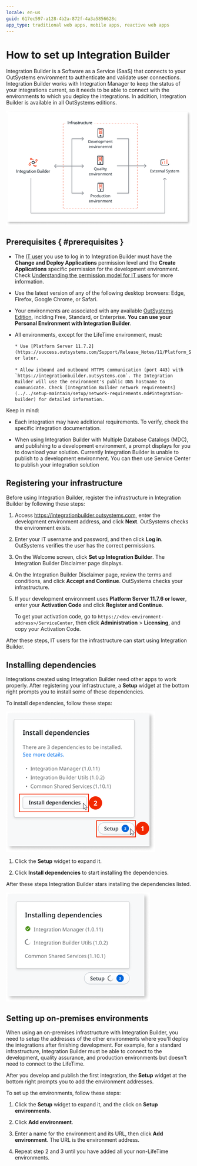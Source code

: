 ```yaml
---
locale: en-us
guid: 617ec597-a128-4b2a-872f-4a3a5856628c
app_type: traditional web apps, mobile apps, reactive web apps
---
```


# How to set up Integration Builder

Integration Builder is a Software as a Service (SaaS) that connects to your OutSystems environment to authenticate and validate user connections. Integration Builder works with Integration Manager to keep the status of your integrations current, so it needs to be able to connect with the environments to which you deploy the integrations. In addition, Integration Builder is available in all OutSystems editions.  

![Integration Builder connects to your environments](images/architecture-ib-setup-diag.png.png)

## Prerequisites { #prerequisites }

* The [IT user](../../managing-the-applications-lifecycle/manage-it-teams/intro.md) you use to log in to Integration Builder must have the **Change and Deploy Applications** permission level and the **Create Applications** specific permission for the development environment. Check [Understanding the permission model for IT users](../../managing-the-applications-lifecycle/manage-it-teams/about-permission-levels.md) for more information.

* Use the latest version of any of the following desktop browsers: Edge, Firefox, Google Chrome, or Safari.

* Your environments are associated with any available [OutSystems Edition](https://www.outsystems.com/pricing-and-editions/), inclding Free, Standard, or Enterprise. **You can use your Personal Environment with Integration Builder**.

* All environments, except for the LifeTime environment, must:

      * Use [Platform Server 11.7.2](https://success.outsystems.com/Support/Release_Notes/11/Platform_Server#Platform_Server_11.7.2) or later.

      * Allow inbound and outbound HTTPS communication (port 443) with `https://integrationbuilder.outsystems.com`. The Integration Builder will use the environment's public DNS hostname to communicate. Check [Integration Builder network requirements](../../setup-maintain/setup/network-requirements.md#integration-builder) for detailed information.

<div class="info" markdown="1">

Keep in mind:

* Each integration may have additional requirements. To verify, check the specific integration documentation.

* When using Integration Builder with Multiple Database Catalogs (MDC), and publishing to a development environment, a prompt displays for you to download your solution. Currently Integration Builder is unable to publish to a development environment. You can then use Service Center to publish your integration solution

</div>

## Registering your infrastructure

Before using Integration Builder, register the infrastructure in Integration Builder by following these steps:

1. Access <https://integrationbuilder.outsystems.com>, enter the development environment address, and click **Next**. OutSystems checks the environment exists.

1. Enter your IT username and password, and then click **Log in**. OutSystems verifies the user has the correct permissions.

1. On the Welcome screen, click **Set up Integration Builder**. The Integration Builder Disclaimer page displays.

1. On the Integration Builder Disclaimer page, review the terms and conditions, and click **Accept and Continue**. OutSystems checks your infrastructure.

1. If your development environment uses **Platform Server 11.7.6 or lower**, enter your **Activation Code** and click **Register and Continue**.

    <div class="info" markdown="1">

    To get your activation code, go to `https://<dev-environment-address>/ServiceCenter`, then click **Administration** > **Licensing**, and copy your Activation Code.

    </div>

After these steps, IT users for the infrastructure can start using Integration Builder.

## Installing dependencies

Integrations created using Integration Builder need other apps to work properly.
After registering your infrastructure, a **Setup** widget at the bottom right prompts you to install some of these dependencies.

To install dependencies, follow these steps:

![Install dependencies](images/setup-widget-install-depend-ib.png)

1. Click the **Setup** widget to expand it.

1. Click **Install dependencies** to start installing the dependencies.

After these steps Integration Builder stars installing the dependencies listed.

![Installing dependencies](images/setup-widget-installling-depend-ib.png)

## Setting up on-premises environments

When using an on-premises infrastructure with Integration Builder, you need to setup the addresses of the other environments where you'll deploy the integrations after finishing development. For example, for a standard infrastructure, Integration Builder must be able to connect to the development, quality assurance, and production environments but doesn't need to connect to the LifeTime.

After you develop and publish the first integration, the **Setup** widget at the bottom right prompts you to add the environment addresses.

To set up the environments, follow these steps:

1. Click the **Setup** widget to expand it, and the click on **Setup environments**.

1. Click **Add environment**.

1. Enter a name for the environment and its URL, then click **Add environment**. The URL is the environment address.

1. Repeat step 2 and 3 until you have added all your non-LifeTime environments.
